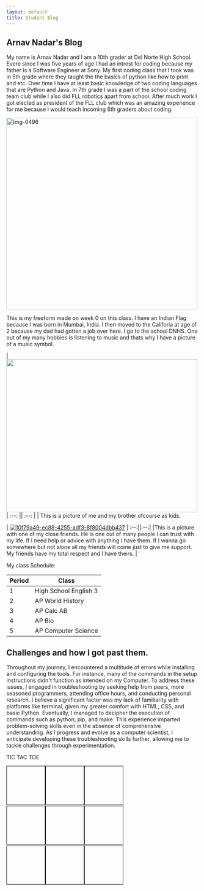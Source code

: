 ```yaml
---
layout: default
title: Student Blog
---
```

 
## Arnav Nadar's Blog 
My name is Arnav Nadar and I am a 10th grader at Del Norte High School. Evere since I was five years of age I had an intrest for coding because my father is a Software Engineer at Sony. My first coding class that I took was in 5th grade where they taught the the basics of python like how to print and etc. Over time I have at least basic knowledge of two coding languages that are Python and Java. In 7th grade I was a part of the school coding team club while I also did FLL robotics apart from school. After much work I got elected as president of the FLL club which was an amazing experience for me because I would teach incoming 6th graders about coding. 


<a href="https://ibb.co/yhwBJs4"><img src="https://i.ibb.co/CJksF0P/img-0496.jpg" alt="img-0496" border="0" width="500px" hight="400px" ></a>  


This is my freeform made on week 0 on this class. I have an Indian Flag because I was born in Mumbai, India. I then moved to the Califoria at age of 2 because my dad had gotten a job over here. I go to the school DNHS. One out of my many hobbies is listening to music and thats why I have a picture of a music symbol. 

|  <img src="https://i.ibb.co/KN8chtN/IMG-0229.jpg" width="500px" height="400px">
| :--: || :--: |
| This is a picture of me and my brother ofcourse as kids. 

|  <a href="https://ibb.co/0GSBS6K"><img src="https://i.ibb.co/0GSBS6K/10f79a49-ec88-4255-adf3-8f8004dbb437.jpg" alt="10f79a49-ec88-4255-adf3-8f8004dbb437" border="0"></a>
| :--:||:--:|
|This is a picture with one of my close friends. He is one out of many people I can trust with my life. If I need help or advice with anything I have them. If I wanna go somewhere but not alone all my friends will come just to give me support. My friends have my total respect and I have theirs. |







My class Schedule:

| Period | Class |
|----------|----------|
| 1 |    High School English 3 |
| 2 |    AP World History |
| 3 |    AP Calc AB |
| 4 |    AP Bio  |
| 5 |    AP Computer Science |



## Challenges and how I got past them. 

Throughout my journey, I encountered a multitude of errors while installing and configuring the tools. For instance, many of the commands in the setup instructions didn't function as intended on my Computer. To address these issues, I engaged in troubleshooting by seeking help from peers, more seasoned programmers, attending office hours, and conducting personal research. I believe a significant factor was my lack of familiarity with platforms like terminal, given my greater comfort with HTML, CSS, and basic Python. Eventually, I managed to decipher the execution of commands such as python, pip, and make. This experience imparted problem-solving skills even in the absence of comprehensive understanding.
As I progress and evolve as a computer scientist, I anticipate developing these troubleshooting skills further, allowing me to tackle challenges through experimentation.

TIC TAC TOE


<html>
<head>
  <style>
    .board {
      display: grid;
      grid-template-columns: repeat(3, 100px);
      grid-gap: 2px;
    }
    .cell {
      width: 100px;
      height: 100px;
      font-size: 2em;
      text-align: center;
      vertical-align: middle;
      border: 1px solid black;
    }
  </style>
</head>
<body>
<div class="board" id="board">
  <div class="cell" onclick="makeMove(0, 0)"></div>
  <div class="cell" onclick="makeMove(0, 1)"></div>
  <div class="cell" onclick="makeMove(0, 2)"></div>
  <div class="cell" onclick="makeMove(1, 0)"></div>
  <div class="cell" onclick="makeMove(1, 1)"></div>
  <div class="cell" onclick="makeMove(1, 2)"></div>
  <div class="cell" onclick="makeMove(2, 0)"></div>
  <div class="cell" onclick="makeMove(2, 1)"></div>
  <div class="cell" onclick="makeMove(2, 2)"></div>
</div>
<script>
  const board = [
    ['', '', ''],
    ['', '', ''],
    ['', '', '']
  ];
  let currentPlayer = 'X';
  function makeMove(row, col) {
    const cell = document.getElementById('board').children[row * 3 + col];
    if (board[row][col] === '') {
      cell.innerText = currentPlayer;
      board[row][col] = currentPlayer;
      if (checkWinner(currentPlayer)) {
        alert(`Player ${currentPlayer} wins!`);
        resetBoard();
      } else {
        currentPlayer = (currentPlayer === 'X') ? 'O' : 'X';
      }
    } else {
      alert('Invalid move. Cell is already occupied.');
    }
  }
  function checkWinner(player) {
    // Check rows, columns, and diagonals
    for (let i = 0; i < 3; i++) {
      if (
        (board[i][0] === player && board[i][1] === player && board[i][2] === player) ||
        (board[0][i] === player && board[1][i] === player && board[2][i] === player)
      ) {
        return true;
      }
    }
    if (
      (board[0][0] === player && board[1][1] === player && board[2][2] === player) ||
      (board[0][2] === player && board[1][1] === player && board[2][0] === player)
    ) {
      return true;
    }
    return false;
  }
  function resetBoard() {
    for (let row = 0; row < 3; row++) {
      for (let col = 0; col < 3; col++) {
        board[row][col] = '';
        document.getElementById('board').children[row * 3 + col].innerText = '';
      }
    }
    currentPlayer = 'X';
  }
</script>
</body>
</html>
















